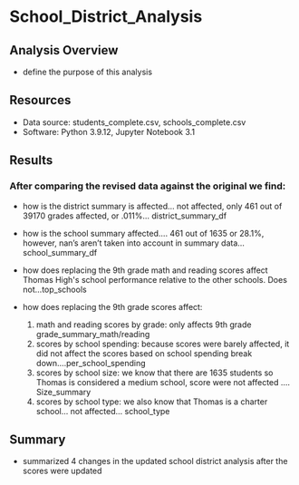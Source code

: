# School_District_Analysis

## Analysis Overview
* define the purpose of this analysis

## Resources
* Data source: students_complete.csv, schools_complete.csv
* Software: Python 3.9.12, Jupyter Notebook 3.1

## Results
### After comparing the revised data against the original we find:
* how is the district summary is affected… not affected, only 461 out of 39170 grades affected, or .011%... district_summary_df

* how is the school summary affected…. 461 out of 1635 or 28.1%, however, nan’s aren’t taken into account in summary data… school_summary_df

* how does replacing the 9th grade math and reading scores affect Thomas High's school performance relative to the other schools. Does not…top_schools

* how does replacing the 9th grade scores affect:
  1. math and reading scores by grade: only affects 9th grade grade_summary_math/reading
  2. scores by school spending: because scores were barely affected, it did not affect the scores based on school spending break down….per_school_spending
  3. scores by school size: we know that there are 1635 students so Thomas is considered a medium school, score were not affected …. Size_summary
  4. scores by school type: we also know that Thomas is a charter school… not affected… school_type


## Summary
* summarized 4 changes in the updated school district analysis after the scores were updated
